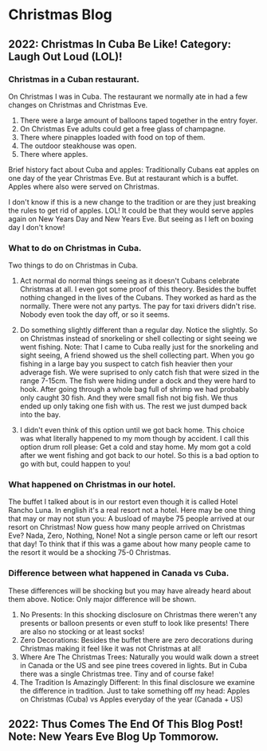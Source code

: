 # Christmas Blog
## 2022: Christmas In Cuba Be Like! Category: Laugh Out Loud (LOL)!
### Christmas in a Cuban restaurant.
On Christmas I was in Cuba. The restaurant we normally ate in had a few changes on Christmas and Christmas Eve.

1. There were a large amount of balloons taped together in the entry foyer. 
2. On Christmas Eve adults could get a free glass of champagne.
3. There where pinapples loaded with food on top of them.
4. The outdoor steakhouse was open.
5. There where apples.

Brief history fact about Cuba and apples:
Traditionally Cubans eat apples on one day of the year Christmas Eve.
But at restaurant which is a buffet. Apples where also were served on Christmas.

I don't know if this is a new change to the tradition or are they just breaking the rules to get rid of apples. LOL!
It could be that they would serve apples again on New Years Day and New Years Eve. But seeing as I left on boxing day I don't know!

### What to do on Christmas in Cuba.
Two things to do on Christmas in Cuba.
1. Act normal do normal things seeing as it doesn't Cubans celebrate Christmas at all. I even got some proof of this theory. Besides the buffet nothing changed in the lives of the Cubans. They worked as hard as the normally. There were not any partys. The pay for taxi drivers didn't rise. Nobody even took the day off, or so it seems.

2. Do something slightly different than a regular day. Notice the slightly. So on Christmas instead of snorkeling or shell collecting or sight seeing we went fishing. Note: That I came to Cuba really just for the snorkeling and sight seeing, A friend showed us the shell collecting part. When you go fishing in a large bay you suspect to catch fish heavier then your adverage fish. We were suprised to only catch fish that were sized in the range 7-15cm. The fish were hiding under a dock and they were hard to hook. After going through a whole bag full of shrimp we had probably only caught 30 fish. And they were small fish not big fish. We thus ended up only taking one fish with us. The rest we just dumped back into the bay.

3. I didn't even think of this option until we got back home. This choice was what literally happened to my mom though by accident. I call this option drum roll please: Get a cold and stay home. My mom got a cold after we went fishing and got back to our hotel. So this is a bad option to go with but, could happen to you!

### What happened on Christmas in our hotel.
The buffet I talked about is in our restort even though it is called Hotel Rancho Luna. In english it's a real resort not a hotel.
Here may be one thing that may or may not stun you: A busload of maybe 75 people arrived at our resort on Christmas! Now guess how many people arrived on Christmas Eve? Nada, Zero, Nothing, None! Not a single person came or left our resort that day! To think that if this was a game about how many people came to the resort it would be a shocking 75-0 Christmas.

### Difference between what happened in Canada vs Cuba.
These differences will be shocking but you may have already heard about them above. Notice: Only major difference will be shown.
1. No Presents: In this shocking disclosure on Christmas there weren't any presents or balloon presents or even stuff to look like presents! There are also no stocking or at least socks!
2. Zero Decorations: Besides the buffet there are zero decorations during Christmas making it feel like it was not Christmas at all!
3. Where Are The Christmas Trees: Naturally you would walk down a street in Canada or the US and see pine trees covered in lights. But in Cuba there was a single Christmas tree. Tiny and of course fake!
4. The Tradition Is Amazingly Different: In this final disclosure we examine the difference in tradition. Just to take something off my head: Apples on Christmas (Cuba) vs Apples everyday of the year (Canada + US) 

## 2022: Thus Comes The End Of This Blog Post! Note: New Years Eve Blog Up Tommorow.
